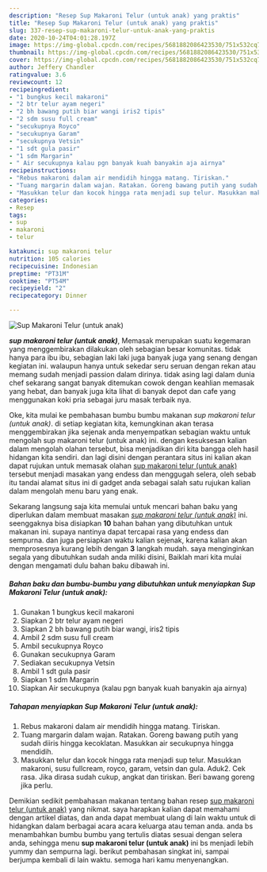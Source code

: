 ```yaml
---
description: "Resep Sup Makaroni Telur (untuk anak) yang praktis"
title: "Resep Sup Makaroni Telur (untuk anak) yang praktis"
slug: 337-resep-sup-makaroni-telur-untuk-anak-yang-praktis
date: 2020-10-24T04:01:28.197Z
image: https://img-global.cpcdn.com/recipes/5681882086423530/751x532cq70/sup-makaroni-telur-untuk-anak-foto-resep-utama.jpg
thumbnail: https://img-global.cpcdn.com/recipes/5681882086423530/751x532cq70/sup-makaroni-telur-untuk-anak-foto-resep-utama.jpg
cover: https://img-global.cpcdn.com/recipes/5681882086423530/751x532cq70/sup-makaroni-telur-untuk-anak-foto-resep-utama.jpg
author: Jeffery Chandler
ratingvalue: 3.6
reviewcount: 12
recipeingredient:
- "1 bungkus kecil makaroni"
- "2 btr telur ayam negeri"
- "2 bh bawang putih biar wangi iris2 tipis"
- "2 sdm susu full cream"
- "secukupnya Royco"
- "secukupnya Garam"
- "secukupnya Vetsin"
- "1 sdt gula pasir"
- "1 sdm Margarin"
- " Air secukupnya kalau pgn banyak kuah banyakin aja airnya"
recipeinstructions:
- "Rebus makaroni dalam air mendidih hingga matang. Tiriskan."
- "Tuang margarin dalam wajan. Ratakan. Goreng bawang putih yang sudah diiris hingga kecoklatan. Masukkan air secukupnya hingga mendidih."
- "Masukkan telur dan kocok hingga rata menjadi sup telur. Masukkan makaroni, susu fullcream, royco, garam, vetsin dan gula. Aduk2. Cek rasa. Jika dirasa sudah cukup, angkat dan tiriskan. Beri bawang goreng jika perlu."
categories:
- Resep
tags:
- sup
- makaroni
- telur

katakunci: sup makaroni telur 
nutrition: 105 calories
recipecuisine: Indonesian
preptime: "PT31M"
cooktime: "PT54M"
recipeyield: "2"
recipecategory: Dinner

---
```



![Sup Makaroni Telur (untuk anak)](https://img-global.cpcdn.com/recipes/5681882086423530/751x532cq70/sup-makaroni-telur-untuk-anak-foto-resep-utama.jpg)

<b><i>sup makaroni telur (untuk anak)</i></b>, Memasak merupakan suatu kegemaran yang menggembirakan dilakukan oleh sebagian besar komunitas. tidak hanya para ibu ibu, sebagian laki laki juga banyak juga yang senang dengan kegiatan ini. walaupun hanya untuk sekedar seru seruan dengan rekan atau memang sudah menjadi passion dalam dirinya. tidak asing lagi dalam dunia chef sekarang sangat banyak ditemukan cowok dengan keahlian memasak yang hebat, dan banyak juga kita lihat di banyak depot dan cafe yang menggunakan koki pria sebagai juru masak terbaik nya.

Oke, kita mulai ke pembahasan bumbu bumbu makanan <i>sup makaroni telur (untuk anak)</i>. di setiap kegiatan kita, kemungkinan akan terasa menggembirakan jika sejenak anda menyempatkan sebagian waktu untuk mengolah sup makaroni telur (untuk anak) ini. dengan kesuksesan kalian dalam mengolah olahan tersebut, bisa menjadikan diri kita bangga oleh hasil hidangan kita sendiri. dan lagi disini dengan perantara situs ini kalian akan dapat rujukan untuk memasak olahan <u>sup makaroni telur (untuk anak)</u> tersebut menjadi masakan yang endess dan menggugah selera, oleh sebab itu tandai alamat situs ini di gadget anda sebagai salah satu rujukan kalian dalam mengolah menu baru yang enak.




Sekarang langsung saja kita memulai untuk mencari bahan baku yang diperlukan dalam membuat masakan <u><i>sup makaroni telur (untuk anak)</i></u> ini. seenggaknya bisa disiapkan <b>10</b> bahan bahan yang dibutuhkan untuk makanan ini. supaya nantinya dapat tercapai rasa yang endess dan sempurna. dan juga persiapkan waktu kalian sejenak, karena kalian akan memprosesnya kurang lebih dengan <b>3</b> langkah mudah. saya menginginkan segala yang dibutuhkan sudah anda miliki disini, Baiklah mari kita mulai dengan mengamati dulu bahan baku dibawah ini.

<!--inarticleads1-->

##### Bahan baku dan bumbu-bumbu yang dibutuhkan untuk menyiapkan Sup Makaroni Telur (untuk anak):

1. Gunakan 1 bungkus kecil makaroni
1. Siapkan 2 btr telur ayam negeri
1. Siapkan 2 bh bawang putih biar wangi, iris2 tipis
1. Ambil 2 sdm susu full cream
1. Ambil secukupnya Royco
1. Gunakan secukupnya Garam
1. Sediakan secukupnya Vetsin
1. Ambil 1 sdt gula pasir
1. Siapkan 1 sdm Margarin
1. Siapkan  Air secukupnya (kalau pgn banyak kuah banyakin aja airnya)




<!--inarticleads2-->

##### Tahapan menyiapkan Sup Makaroni Telur (untuk anak):

1. Rebus makaroni dalam air mendidih hingga matang. Tiriskan.
1. Tuang margarin dalam wajan. Ratakan. Goreng bawang putih yang sudah diiris hingga kecoklatan. Masukkan air secukupnya hingga mendidih.
1. Masukkan telur dan kocok hingga rata menjadi sup telur. Masukkan makaroni, susu fullcream, royco, garam, vetsin dan gula. Aduk2. Cek rasa. Jika dirasa sudah cukup, angkat dan tiriskan. Beri bawang goreng jika perlu.




Demikian sedikit pembahasan makanan tentang bahan resep <u>sup makaroni telur (untuk anak)</u> yang nikmat. saya harapkan kalian dapat memahami dengan artikel diatas, dan anda dapat membuat ulang di lain waktu untuk di hidangkan dalam berbagai acara acara keluarga atau teman anda. anda bs menambahkan bumbu bumbu yang tertulis diatas sesuai dengan selera anda, sehingga menu <b>sup makaroni telur (untuk anak)</b> ini bs menjadi lebih yummy dan sempurna lagi. berikut pembahasan singkat ini, sampai berjumpa kembali di lain waktu. semoga hari kamu menyenangkan.
